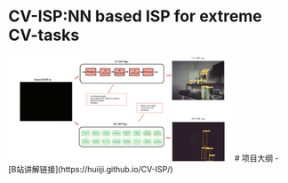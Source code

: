 # CV-ISP:NN based ISP for extreme CV-tasks 
<img src = "cvisp-background.png" width = "80%">
# 项目大纲
- [B站讲解链接](https://huiiji.github.io/CV-ISP/)
